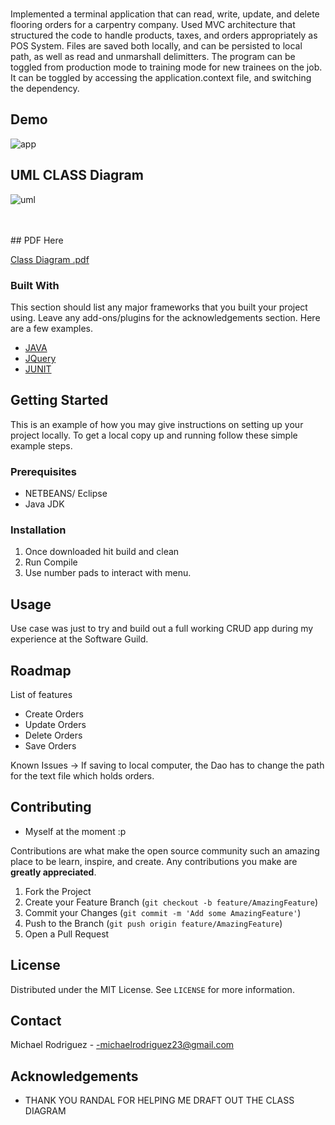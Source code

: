 <!-- PROJECT LOGO -->
<br />
<p align="left">
 Implemented a terminal application that can read, write, update, and delete flooring orders for a carpentry company. 
  Used MVC architecture that structured the code to handle products, taxes, and orders appropriately as POS System. 
  Files are saved both locally, and can be persisted to local path, as well as read and unmarshall delimitters. 
  The program can be toggled from production mode to training mode for new trainees on the job. It can be toggled by accessing the 
 application.context file, and switching the dependency. 
 
  </a>

<!-- ABOUT THE PROJECT -->
  
## Demo 


![app](https://user-images.githubusercontent.com/58099429/130895904-5fe1af5e-a57a-4ac0-9cf5-b8260f4cebad.gif)
<br />
  ## UML CLASS Diagram
  
![uml](https://user-images.githubusercontent.com/58099429/130896355-a710589e-86f9-4b50-805d-0e6c937e3ce1.gif)

<br /> 

<br />
  ## PDF Here

[Class Diagram .pdf](https://github.com/michaelrodriguez23/CarpentryApp/files/7051330/Class.Diagram.pdf)





### Built With

This section should list any major frameworks that you built your project using. Leave any add-ons/plugins for the acknowledgements section. Here are a few examples.
* [JAVA](https://www.java.com/en/)
* [JQuery](https://jquery.com)
* [JUNIT](https://junit.org/junit5/)



<!-- GETTING STARTED -->
## Getting Started

This is an example of how you may give instructions on setting up your project locally.
To get a local copy up and running follow these simple example steps.

### Prerequisites

* NETBEANS/ Eclipse 
* Java JDK 

### Installation

1. Once downloaded hit build and clean
2. Run Compile
3. Use number pads to interact with menu. 



<!-- USAGE EXAMPLES -->
## Usage

Use case was just to try and build out a full working CRUD app during my experience at the Software Guild. 



<!-- ROADMAP -->
## Roadmap
List of features
  - Create Orders
  - Update Orders
  - Delete Orders
  - Save Orders
  
 Known Issues -> If saving to local computer, the Dao has to change the path for the text file which holds orders. 


<!-- CONTRIBUTING -->
## Contributing
* Myself at the moment :p 

Contributions are what make the open source community such an amazing place to be learn, inspire, and create. Any contributions you make are **greatly appreciated**.

1. Fork the Project
2. Create your Feature Branch (`git checkout -b feature/AmazingFeature`)
3. Commit your Changes (`git commit -m 'Add some AmazingFeature'`)
4. Push to the Branch (`git push origin feature/AmazingFeature`)
5. Open a Pull Request



<!-- LICENSE -->
## License

Distributed under the MIT License. See `LICENSE` for more information.



<!-- CONTACT -->
## Contact

Michael Rodriguez - -michaelrodriguez23@gmail.com



<!-- ACKNOWLEDGEMENTS -->
## Acknowledgements
* THANK YOU RANDAL FOR HELPING ME DRAFT OUT THE CLASS DIAGRAM


